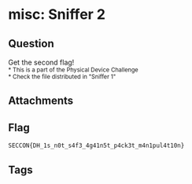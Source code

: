 # misc: Sniffer 2
## Question
Get the second flag!<br>
<small>* This is a part of the Physical Device Challenge</small><br>
<small>* Check the file distributed in "Sniffer 1"</small>

## Attachments


## Flag
```
SECCON{DH_1s_n0t_s4f3_4g41n5t_p4ck3t_m4n1pul4t10n}
```


## Tags

    